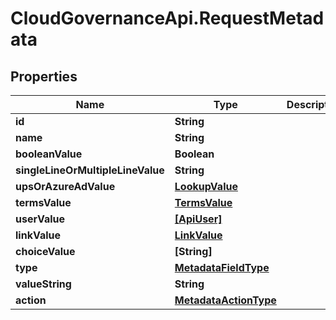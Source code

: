 # CloudGovernanceApi.RequestMetadata

## Properties

Name | Type | Description | Notes
------------ | ------------- | ------------- | -------------
**id** | **String** |  | [optional] 
**name** | **String** |  | [optional] 
**booleanValue** | **Boolean** |  | [optional] 
**singleLineOrMultipleLineValue** | **String** |  | [optional] 
**upsOrAzureAdValue** | [**LookupValue**](LookupValue.md) |  | [optional] 
**termsValue** | [**TermsValue**](TermsValue.md) |  | [optional] 
**userValue** | [**[ApiUser]**](ApiUser.md) |  | [optional] 
**linkValue** | [**LinkValue**](LinkValue.md) |  | [optional] 
**choiceValue** | **[String]** |  | [optional] 
**type** | [**MetadataFieldType**](MetadataFieldType.md) |  | [optional] 
**valueString** | **String** |  | [optional] 
**action** | [**MetadataActionType**](MetadataActionType.md) |  | [optional] 



